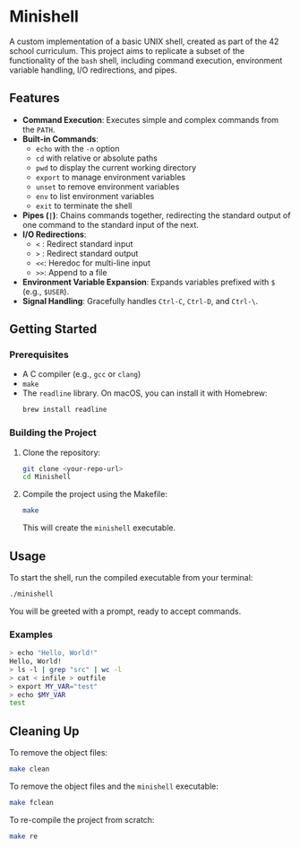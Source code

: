 # Minishell

A custom implementation of a basic UNIX shell, created as part of the 42 school curriculum. This project aims to replicate a subset of the functionality of the `bash` shell, including command execution, environment variable handling, I/O redirections, and pipes.

## Features

*   **Command Execution**: Executes simple and complex commands from the `PATH`.
*   **Built-in Commands**:
    *   `echo` with the `-n` option
    *   `cd` with relative or absolute paths
    *   `pwd` to display the current working directory
    *   `export` to manage environment variables
    *   `unset` to remove environment variables
    *   `env` to list environment variables
    *   `exit` to terminate the shell
*   **Pipes (`|`)**: Chains commands together, redirecting the standard output of one command to the standard input of the next.
*   **I/O Redirections**:
    *   `<` : Redirect standard input
    *   `>` : Redirect standard output
    *   `<<`: Heredoc for multi-line input
    *   `>>`: Append to a file
*   **Environment Variable Expansion**: Expands variables prefixed with `$` (e.g., `$USER`).
*   **Signal Handling**: Gracefully handles `Ctrl-C`, `Ctrl-D`, and `Ctrl-\`.

## Getting Started

### Prerequisites

*   A C compiler (e.g., `gcc` or `clang`)
*   `make`
*   The `readline` library. On macOS, you can install it with Homebrew:
    ```sh
    brew install readline
    ```

### Building the Project

1.  Clone the repository:
    ```sh
    git clone <your-repo-url>
    cd Minishell
    ```

2.  Compile the project using the Makefile:
    ```sh
    make
    ```
    This will create the `minishell` executable.

## Usage

To start the shell, run the compiled executable from your terminal:

```sh
./minishell
```

You will be greeted with a prompt, ready to accept commands.

### Examples

```sh
> echo "Hello, World!"
Hello, World!
> ls -l | grep "src" | wc -l
> cat < infile > outfile
> export MY_VAR="test"
> echo $MY_VAR
test
```

## Cleaning Up

To remove the object files:
```sh
make clean
```

To remove the object files and the `minishell` executable:
```sh
make fclean
```

To re-compile the project from scratch:
```sh
make re
```
